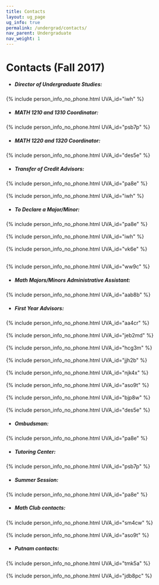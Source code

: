 ```yaml
---
title: Contacts
layout: ug_page
ug_info: true
permalink: /undergrad/contacts/
nav_parent: Undergraduate
nav_weight: 1
---
```


<h1 class="mb-4">Contacts (Fall 2017)</h1>

- ##### Director of Undergraduate Studies:<br>
{% include person_info_no_phone.html UVA_id="iwh" %}

- ##### MATH 1210 and 1310 Coordinator:<br>
{% include person_info_no_phone.html UVA_id="psb7p" %}

- ##### MATH 1220 and 1320 Coordinator:<br>
{% include person_info_no_phone.html UVA_id="des5e" %}

- ##### Transfer of Credit Advisors:<br>
{% include person_info_no_phone.html UVA_id="pa8e" %}<br><br class="hidden-sm-up">
{% include person_info_no_phone.html UVA_id="iwh" %}

- ##### To Declare a Major/Minor:<br>
{% include person_info_no_phone.html UVA_id="pa8e" %}<br><br class="hidden-sm-up">
{% include person_info_no_phone.html UVA_id="iwh" %}<br><br class="hidden-sm-up">
{% include person_info_no_phone.html UVA_id="vk6e" %}<br><br class="hidden-sm-up">
<!-- {% include person_info_no_phone.html UVA_id="tam7b" %}<br><br class="hidden-sm-up"> -->
{% include person_info_no_phone.html UVA_id="ww9c" %}

- ##### Math Majors/Minors Administrative Assistant:<br>
{% include person_info_no_phone.html UVA_id="aab8b" %}

- ##### First Year Advisors:<br>
{% include person_info_no_phone.html UVA_id="aa4cr" %}<br><br class="hidden-sm-up">
{% include person_info_no_phone.html UVA_id="jeb2md" %}<br><br class="hidden-sm-up">
{% include person_info_no_phone.html UVA_id="hcg3m" %}<br><br class="hidden-sm-up">
{% include person_info_no_phone.html UVA_id="jjh2b" %}<br><br class="hidden-sm-up">
{% include person_info_no_phone.html UVA_id="njk4x" %}<br><br class="hidden-sm-up">
{% include person_info_no_phone.html UVA_id="aso9t" %}<br><br class="hidden-sm-up">
{% include person_info_no_phone.html UVA_id="bjp8w" %}<br><br class="hidden-sm-up">
{% include person_info_no_phone.html UVA_id="des5e" %}

- ##### Ombudsman:<br>
{% include person_info_no_phone.html UVA_id="pa8e" %}

- ##### Tutoring Center:<br>
{% include person_info_no_phone.html UVA_id="psb7p" %}

- ##### Summer Session:<br>
{% include person_info_no_phone.html UVA_id="pa8e" %}

- ##### Math Club contacts:<br>
{% include person_info_no_phone.html UVA_id="sm4cw" %}<br><br class="hidden-sm-up">
{% include person_info_no_phone.html UVA_id="aso9t" %}

- ##### Putnam contacts:<br>
{% include person_info_no_phone.html UVA_id="tmk5a" %}<br><br class="hidden-sm-up">
{% include person_info_no_phone.html UVA_id="jdb8pc" %}
